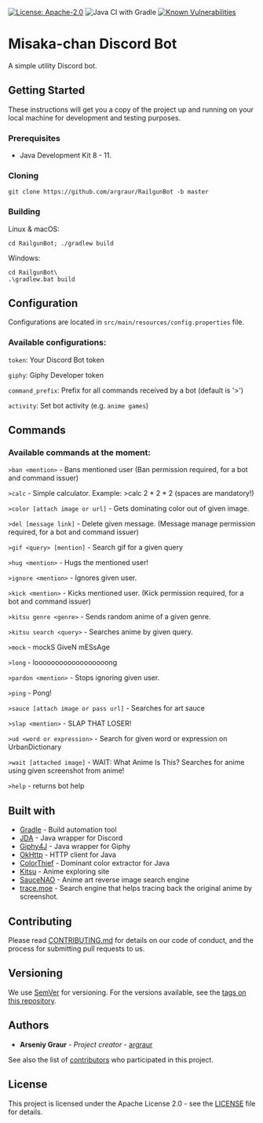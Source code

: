 [![License: Apache-2.0](https://img.shields.io/badge/License-Apache%202.0-yellow.svg)](http://www.apache.org/licenses/LICENSE-2.0)
![Java CI with Gradle](https://github.com/argraur/RailgunBot/workflows/Java%20CI%20with%20Gradle/badge.svg)
[![Known Vulnerabilities](https://snyk.io/test/github/argraur/RailgunBot/badge.svg?targetFile=build.gradle)](https://snyk.io/test/github/argraur/RailgunBot?targetFile=build.gradle)

# Misaka-chan Discord Bot

A simple utility Discord bot.

## Getting Started

These instructions will get you a copy of the project up and running on your local machine for development and testing purposes.

### Prerequisites

* Java Development Kit 8 - 11.

### Cloning

```
git clone https://github.com/argraur/RailgunBot -b master
```

### Building

Linux & macOS:
```
cd RailgunBot; ./gradlew build
```

Windows:
```
cd RailgunBot\
.\gradlew.bat build
```

## Configuration

Configurations are located in `src/main/resources/config.properties` file.

### Available configurations:

`token`: Your Discord Bot token

`giphy`: Giphy Developer token

`command_prefix`: Prefix for all commands received by a bot (default is '>')

`activity`: Set bot activity (e.g. `anime games`)

## Commands

### Available commands at the moment:

`>ban <mention>` - Bans mentioned user (Ban permission required, for a bot and command issuer)

`>calc` - Simple calculator. Example: >calc 2 * 2 * 2 (spaces are mandatory!)

`>color [attach image or url]` - Gets dominating color out of given image.

`>del [message link]` - Delete given message. (Message manage permission required, for a bot and command issuer)

`>gif <query> [mention]` - Search gif for a given query

`>hug <mention>` - Hugs the mentioned user!

`>ignore <mention>` - Ignores given user.

`>kick <mention>` - Kicks mentioned user. (Kick permission required, for a bot and command issuer)

`>kitsu genre <genre>` - Sends random anime of a given genre.

`>kitsu search <query>` - Searches anime by given query.

`>mock` - mockS GiveN mESsAge

`>long` - loooooooooooooooooong

`>pardon <mention>` - Stops ignoring given user.

`>ping` - Pong!

`>sauce [attach image or pass url]` - Searches for art sauce

`>slap <mention>` - SLAP THAT LOSER!

`>ud <word or expression>` - Search for given word or expression on UrbanDictionary

`>wait [attached image]` - WAIT: What Anime Is This? Searches for anime using given screenshot from anime!

`>help` - returns bot help

## Built with

* [Gradle](https://github.com/gradle/gradle) - Build automation tool
* [JDA](https://github.com/DV8FromTheWorld/JDA) - Java wrapper for Discord
* [Giphy4J](https://github.com/keshrath/Giphy4J) - Java wrapper for Giphy
* [OkHttp](https://github.com/square/okhttp) - HTTP client for Java
* [ColorThief](https://github.com/SvenWoltmann/color-thief-java) - Dominant color extractor for Java
* [Kitsu](https://kitsu.io) - Anime exploring site
* [SauceNAO](https://saucenao.com) - Anime art reverse image search engine
* [trace.moe](https://trace.moe) - Search engine that helps tracing back the original anime by screenshot.

## Contributing

Please read [CONTRIBUTING.md](CONTRIBUTING.md) for details on our code of conduct, and the process for submitting pull requests to us.

## Versioning

We use [SemVer](http://semver.org/) for versioning. For the versions available, see the [tags on this repository](https://github.com/your/project/tags). 

## Authors

* **Arseniy Graur** - *Project creator* - [argraur](https://github.com/argraur)

See also the list of [contributors](https://github.com/argraur/RailgunBot/contributors) who participated in this project.

## License

This project is licensed under the Apache License 2.0 - see the [LICENSE](LICENSE) file for details.
